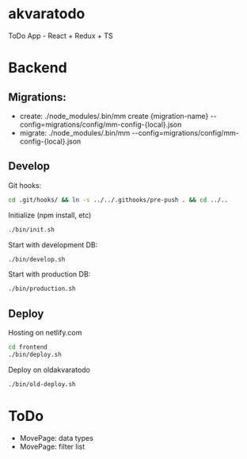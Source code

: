 # akvaratodo

ToDo App - React + Redux + TS

# Backend
## Migrations:
* create:  ./node_modules/.bin/mm create {migration-name} --config=migrations/config/mm-config-{local}.json
* migrate: ./node_modules/.bin/mm --config=migrations/config/mm-config-{local}.json

## Develop
Git hooks:
```bash
cd .git/hooks/ && ln -s ../../.githooks/pre-push . && cd ../..
```

Initialize (npm install, etc)
```bash
./bin/init.sh
```
Start with development DB:
```bash
./bin/develop.sh
```
Start with production DB:
```bash
./bin/production.sh
```

## Deploy
Hosting on netlify.com
```bash
cd frontend
./bin/deploy.sh
```
Deploy on oldakvaratodo
```sh
./bin/old-deploy.sh
```

# ToDo
- MovePage: data types
- MovePage: filter list
